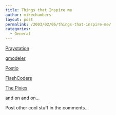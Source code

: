 ```yaml
---
title: Things that Inspire me
author: mikechambers
layout: post
permalink: /2003/02/06/things-that-inspire-me/
categories:
  - General
---
```



[Praystation][1]

[gmodeler][2]

[Postio][3]

[FlashCoders][4]

[The Pixies][5]

and on and on...

Post other cool stuff in the comments...

 [1]: http://www.praystation.com
 [2]: http://www.gskinner.com/gmodeler/
 [3]: http://www.postio.com
 [4]: http://chattyfig.figleaf.com
 [5]: http://www.4ad.com/artists/catalogue/pixies/
